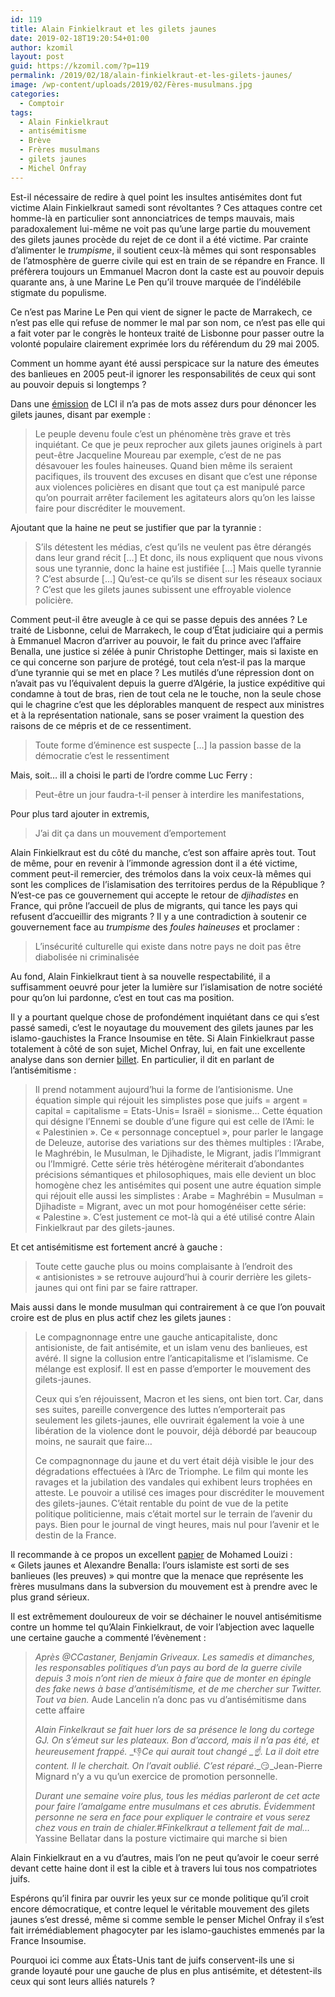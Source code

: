 ```yaml
---
id: 119
title: Alain Finkielkraut et les gilets jaunes
date: 2019-02-18T19:20:54+01:00
author: kzomil
layout: post
guid: https://kzomil.com/?p=119
permalink: /2019/02/18/alain-finkielkraut-et-les-gilets-jaunes/
image: /wp-content/uploads/2019/02/Fères-musulmans.jpg
categories:
  - Comptoir
tags:
  - Alain Finkielkraut
  - antisémitisme
  - Brève
  - Frères musulmans
  - gilets jaunes
  - Michel Onfray
---
```

Est-il nécessaire de redire à quel point les insultes antisémites dont fut victime Alain Finkielkraut samedi sont révoltantes ? Ces attaques contre cet homme-là en particulier sont annonciatrices de temps mauvais, mais paradoxalement lui-même ne voit pas qu&rsquo;une large partie du mouvement des gilets jaunes procède du rejet de ce dont il a été victime. Par crainte d&rsquo;alimenter le _trumpisme_, il soutient ceux-là mêmes qui sont responsables de l&rsquo;atmosphère de guerre civile qui est en train de se répandre en France. Il préfèrera toujours un Emmanuel Macron dont la caste est au pouvoir depuis quarante ans, à une Marine Le Pen qu&rsquo;il trouve marquée de l&rsquo;indélébile stigmate du populisme.

Ce n&rsquo;est pas Marine Le Pen qui vient de signer le pacte de Marrakech, ce n&rsquo;est pas elle qui refuse de nommer le mal par son nom, ce n&rsquo;est pas elle qui a fait voter par le congrès le honteux traité de Lisbonne pour passer outre la volonté populaire clairement exprimée lors du référendum du 29 mai 2005.

Comment un homme ayant été aussi perspicace sur la nature des émeutes des banlieues en 2005 peut-il ignorer les responsabilités de ceux qui sont au pouvoir depuis si longtemps ?

Dans une [émission](https://www.youtube.com/watch?time_continue=1&v=tNX9BHs-rII) de LCI il n&rsquo;a pas de mots assez durs pour dénoncer les gilets jaunes, disant par exemple :

> Le peuple devenu foule c&rsquo;est un phénomène très grave et très inquiétant. Ce que je peux reprocher aux gilets jaunes originels à part peut-être Jacqueline Moureau par exemple, c&rsquo;est de ne pas désavouer les foules haineuses. Quand bien même ils seraient pacifiques, ils trouvent des excuses en disant que c&rsquo;est une réponse aux violences policières en disant que tout ça est manipulé parce qu&rsquo;on pourrait arrêter facilement les agitateurs alors qu&rsquo;on les laisse faire pour discréditer le mouvement.

Ajoutant que la haine ne peut se justifier que par la tyrannie :

> S&rsquo;ils détestent les médias, c&rsquo;est qu&rsquo;ils ne veulent pas être dérangés dans leur grand récit [&#8230;] Et donc, ils nous expliquent que nous vivons sous une tyrannie, donc la haine est justifiée [&#8230;] Mais quelle tyrannie ? C&rsquo;est absurde [&#8230;] Qu&rsquo;est-ce qu&rsquo;ils se disent sur les réseaux sociaux ? C&rsquo;est que les gilets jaunes subissent une effroyable violence policière.

Comment peut-il être aveugle à ce qui se passe depuis des années ? Le traité de Lisbonne, celui de Marrakech, le coup d&rsquo;État judiciaire qui a permis à Emmanuel Macron d&rsquo;arriver au pouvoir, le fait du prince avec l&rsquo;affaire Benalla, une justice si zélée à punir Christophe Dettinger, mais si laxiste en ce qui concerne son parjure de protégé, tout cela n&rsquo;est-il pas la marque d&rsquo;une tyrannie qui se met en place ? Les mutilés d&rsquo;une répression dont on n&rsquo;avait pas vu l&rsquo;équivalent depuis la guerre d&rsquo;Algérie, la justice expéditive qui condamne à tout de bras, rien de tout cela ne le touche, non la seule chose qui le chagrine c&rsquo;est que les déplorables manquent de respect aux ministres et à la représentation nationale, sans se poser vraiment la question des raisons de ce mépris et de ce ressentiment.

> Toute forme d&rsquo;éminence est suspecte [&#8230;] la passion basse de la démocratie c&rsquo;est le ressentiment

Mais, soit&#8230; iIl a choisi le parti de l&rsquo;ordre comme Luc Ferry :

> Peut-être un jour faudra-t-il penser à interdire les manifestations,

Pour plus tard ajouter in extremis,

> J&rsquo;ai dit ça dans un mouvement d&#8217;emportement

Alain Finkielkraut est du côté du manche, c&rsquo;est son affaire après tout. Tout de même, pour en revenir à l&rsquo;immonde agression dont il a été victime, comment peut-il remercier, des trémolos dans la voix ceux-là mêmes qui sont les complices de l&rsquo;islamisation des territoires perdus de la République ? N&rsquo;est-ce pas ce gouvernement qui accepte le retour de _djihadistes_ en France, qui prône l&rsquo;accueil de plus de migrants, qui tance les pays qui refusent d&rsquo;accueillir des migrants ? Il y a une contradiction à soutenir ce gouvernement face au _trumpisme_ des _foules haineuses_ et proclamer :

> L&rsquo;insécurité culturelle qui existe dans notre pays ne doit pas être diabolisée ni criminalisée

Au fond, Alain Finkielkraut tient à sa nouvelle respectabilité, il a suffisamment oeuvré pour jeter la lumière sur l&rsquo;islamisation de notre société pour qu&rsquo;on lui pardonne, c&rsquo;est en tout cas ma position.

Il y a pourtant quelque chose de profondément inquiétant dans ce qui s&rsquo;est passé samedi, c&rsquo;est le noyautage du mouvement des gilets jaunes par les islamo-gauchistes la France Insoumise en tête. Si Alain Finkielkraut passe totalement à côté de son sujet, Michel Onfray, lui, en fait une excellente analyse dans son dernier [billet](https://michelonfray.com/interventions-hebdomadaires/le-jaune-le-vert?fbclid=IwAR1LtSLEXjuCmCu4EEPBxaTDKt075utjAXsv-Gj8PdJSbt-WPIpkYuObJr0&mode=video). En particulier, il dit en parlant de l&rsquo;antisémitisme :

> Il prend notamment aujourd’hui la forme de l’antisionisme. Une équation simple qui réjouit les simplistes pose que juifs = argent = capital = capitalisme = Etats-Unis= Israël = sionisme… Cette équation qui désigne l’Ennemi se double d’une figure qui est celle de l’Ami: le « Palestinien ». Ce « personnage conceptuel », pour parler le langage de Deleuze, autorise des variations sur des thèmes multiples : l’Arabe, le Maghrébin, le Musulman, le Djihadiste, le Migrant, jadis l’Immigrant ou l’Immigré. Cette série très hétérogène mériterait d’abondantes précisions sémantiques et philosophiques, mais elle devient un bloc homogène chez les antisémites qui posent une autre équation simple qui réjouit elle aussi les simplistes : Arabe = Maghrébin = Musulman = Djihadiste = Migrant, avec un mot pour homogénéiser cette série: « Palestine ». C’est justement ce mot-là qui a été utilisé contre Alain Finkielkraut par des gilets-jaunes.

Et cet antisémitisme est fortement ancré à gauche :

> Toute cette gauche plus ou moins complaisante à l’endroit des « antisionistes » se retrouve aujourd’hui à courir derrière les gilets-jaunes qui ont fini par se faire rattraper.

Mais aussi dans le monde musulman qui contrairement à ce que l&rsquo;on pouvait croire est de plus en plus actif chez les gilets jaunes :

> Le compagnonnage entre une gauche anticapitaliste, donc antisioniste, de fait antisémite, et un islam venu des banlieues, est avéré. Il signe la collusion entre l’anticapitalisme et l’islamisme. Ce mélange est explosif. Il est en passe d’emporter le mouvement des gilets-jaunes.
> 
> Ceux qui s’en réjouissent, Macron et les siens, ont bien tort. Car, dans ses suites, pareille convergence des luttes n’emporterait pas seulement les gilets-jaunes, elle ouvrirait également la voie à une libération de la violence dont le pouvoir, déjà débordé par beaucoup moins, ne saurait que faire…
> 
> Ce compagnonnage du jaune et du vert était déjà visible le jour des dégradations effectuées à l’Arc de Triomphe. Le film qui monte les ravages et la jubilation des vandales qui exhibent leurs trophées en atteste. Le pouvoir a utilisé ces images pour discréditer le mouvement des gilets-jaunes. C’était rentable du point de vue de la petite politique politicienne, mais c’était mortel sur le terrain de l’avenir du pays. Bien pour le journal de vingt heures, mais nul pour l’avenir et le destin de la France.

Il recommande à ce propos un excellent [papier](http://mohamedlouizi.eu/2018/12/29/gilets-jaunes-et-alexandre-benalla-lours-islamiste-est-sorti-de-ses-banlieues-les-preuves/) de Mohamed Louizi : « Gilets jaunes et Alexandre Benalla: l’ours islamiste est sorti de ses banlieues (les preuves) » qui montre que la menace que représente les frères musulmans dans la subversion du mouvement est à prendre avec le plus grand sérieux.

Il est extrêmement douloureux de voir se déchainer le nouvel antisémitisme contre un homme tel qu&rsquo;Alain Finkielkraut, de voir l&rsquo;abjection avec laquelle une certaine gauche a commenté l&rsquo;évènement :

> _Après @CCastaner, Benjamin Griveaux. Les samedis et dimanches, les responsables politiques d&rsquo;un pays au bord de la guerre civile depuis 3 mois n&rsquo;ont rien de mieux à faire que de monter en épingle des fake news à base d&rsquo;antisémitisme, et de me chercher sur Twitter. Tout va bien._ Aude Lancelin n&rsquo;a donc pas vu d&rsquo;antisémitisme dans cette affaire
> 
> _Alain Finkelkraut se fait huer lors de sa présence le long du cortege GJ. On s’émeut sur les plateaux. Bon d’accord, mais il n’a pas été, et heureusement frappé._ _&#x1f44e;__Ce qui aurait tout changé_ _&#x261d;&#xfe0f;__. La il doit etre content. Il le cherchait. On l’avait oublié. C’est réparé.__&#x1f60f;_Jean-Pierre Mignard n&rsquo;y a vu qu&rsquo;un exercice de promotion personnelle.
> 
> _Durant une semaine voire plus, tous les médias parleront de cet acte pour faire l’amalgame entre musulmans et ces abrutis. Évidemment personne ne sera en face pour expliquer le contraire et vous serez chez vous en train de chialer.#Finkelkraut a tellement fait de mal&#8230;_ Yassine Bellatar dans la posture victimaire qui marche si bien

Alain Finkielkraut en a vu d&rsquo;autres, mais l&rsquo;on ne peut qu&rsquo;avoir le coeur serré devant cette haine dont il est la cible et à travers lui tous nos compatriotes juifs.

Espérons qu&rsquo;il finira par ouvrir les yeux sur ce monde politique qu&rsquo;il croit encore démocratique, et contre lequel le véritable mouvement des gilets jaunes s&rsquo;est dressé, même si comme semble le penser Michel Onfray il s&rsquo;est fait irrémédiablement phagocyter par les islamo-gauchistes emmenés par la France Insoumise.

Pourquoi ici comme aux États-Unis tant de juifs conservent-ils une si grande loyauté pour une gauche de plus en plus antisémite, et détestent-ils ceux qui sont leurs alliés naturels ?
